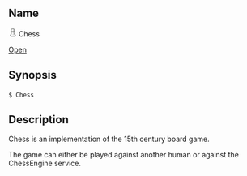 ## Name

![Icon](../../../../res/icons/16x16/app-chess.png) Chess

[Open](file:///bin/Chess)

## Synopsis

```**sh
$ Chess
```

## Description

Chess is an implementation of the 15th century board game. 

The game can either be played against another human or against the ChessEngine service.
